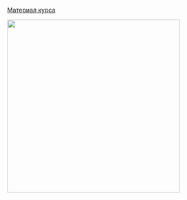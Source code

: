 [Материал курса](https://polis-mail-ru.github.io/2021-android/01-intro/014-doom-fire/)

<img src="docs/fire.gif"  width="400px"/>
